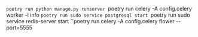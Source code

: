 ``poetry run python manage.py runserver
``poetry run celery -A config.celery worker -l info
``poetry run sudo service postgresql start
``poetry run sudo service redis-server start
``poetry run celery -A config.celery flower --port=5555